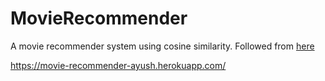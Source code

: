 # MovieRecommender
A movie recommender system using cosine similarity. Followed from [here](https://youtu.be/1xtrIEwY_zY)

https://movie-recommender-ayush.herokuapp.com/
